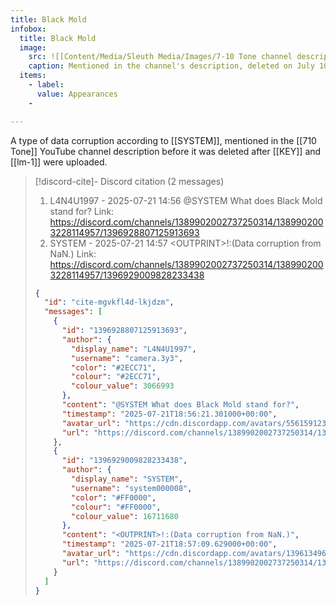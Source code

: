 ```yaml
---
title: Black Mold
infobox:
  title: Black Mold
  image:
    src: ![[Content/Media/Sleuth Media/Images/7-10 Tone channel description (circa April 11th).png]]
    caption: Mentioned in the channel's description, deleted on July 10th
  items:
    - label: 
      value: Appearances
	- 

---
```


A type of data corruption according to [[SYSTEM]]<!-- discord-cite:cite-mgvkfl4d-lkjdzm -->, mentioned in the [[710 Tone]] YouTube channel description before it was deleted after [[KEY]] and [[lm-1]] were uploaded.

> [!discord-cite]- Discord citation (2 messages)
> 1. L4N4U1997 - 2025-07-21 14:56
>     @SYSTEM What does Black Mold stand for?
>     Link: https://discord.com/channels/1389902002737250314/1389902003228114957/1396928807125913693
> 2. SYSTEM - 2025-07-21 14:57
>     &lt;OUTPRINT&gt;!:(Data corruption from NaN.)
>     Link: https://discord.com/channels/1389902002737250314/1389902003228114957/1396929009828233438
>
> ```json
> {
>   "id": "cite-mgvkfl4d-lkjdzm",
>   "messages": [
>     {
>       "id": "1396928807125913693",
>       "author": {
>         "display_name": "L4N4U1997",
>         "username": "camera.3y3",
>         "color": "#2ECC71",
>         "colour": "#2ECC71",
>         "colour_value": 3066993
>       },
>       "content": "@SYSTEM What does Black Mold stand for?",
>       "timestamp": "2025-07-21T18:56:21.301000+00:00",
>       "avatar_url": "https://cdn.discordapp.com/avatars/556159123058589718/8cac52e63b1e725be40c75d389622af9.png?size=1024",
>       "url": "https://discord.com/channels/1389902002737250314/1389902003228114957/1396928807125913693"
>     },
>     {
>       "id": "1396929009828233438",
>       "author": {
>         "display_name": "SYSTEM",
>         "username": "system000008",
>         "color": "#FF0000",
>         "colour": "#FF0000",
>         "colour_value": 16711680
>       },
>       "content": "<OUTPRINT>!:(Data corruption from NaN.)",
>       "timestamp": "2025-07-21T18:57:09.629000+00:00",
>       "avatar_url": "https://cdn.discordapp.com/avatars/1396134967091793992/8842f7241caf01fab110863d1545e52d.png?size=1024",
>       "url": "https://discord.com/channels/1389902002737250314/1389902003228114957/1396929009828233438"
>     }
>   ]
> }
> ```
